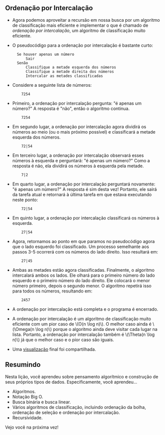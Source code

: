 Ordenação por Intercalação 
--------------------------

* Agora podemos aproveitar a recursão em nossa busca por um algoritmo de classificação mais eficiente e implementar o que é chamado de _ordenação por intercalação_, um algoritmo de classificação muito eficiente.
* O pseudocódigo para a ordenação por intercalação é bastante curto:
    
        Se houver apenas um número
            Sair
        Senão
            Classifique a metade esquerda dos números
            Classifique a metade direita dos números
            Intercalar as metades classificadas
        
    
* Considere a seguinte lista de números:
    
          7254
        
    
* Primeiro, a ordenação por intercalação pergunta: "é apenas um número?" A resposta é "não", então o algoritmo continua.
    
          7254
        
    
* Em segundo lugar, a ordenação por intercalação agora dividirá os números ao meio (ou o mais próximo possível) e classificará a metade esquerda dos números.
    
          72|54
        
    
* Em terceiro lugar, a ordenação por intercalação observará esses números à esquerda e perguntará: "é apenas um número?" Como a resposta é não, ela dividirá os números à esquerda pela metade.
    
          7|2
        
    
* Em quarto lugar, a ordenação por intercalação perguntará novamente: "é apenas um número?" A resposta é sim desta vez! Portanto, ele sairá da tarefa atual e retornará à última tarefa em que estava executando neste ponto:
    
          72|54
        
    
* Em quinto lugar, a ordenação por intercalação classificará os números à esquerda.
    
          27|54
        
    
* Agora, retornamos ao ponto em que paramos no pseudocódigo agora que o lado esquerdo foi classificado. Um processo semelhante aos passos 3-5 ocorrerá com os números do lado direito. Isso resultará em:
    
          27|45
        
    
* Ambas as metades estão agora classificadas. Finalmente, o algoritmo intercalará ambos os lados. Ele olhará para o primeiro número do lado esquerdo e o primeiro número do lado direito. Ele colocará o menor número primeiro, depois o segundo menor. O algoritmo repetirá isso para todos os números, resultando em:
    
          2457
        
    
* A ordenação por intercalação está completa e o programa é encerrado.
* A ordenação por intercalação é um algoritmo de classificação muito eficiente com um pior caso de \\(O(n \\log n)\\). O melhor caso ainda é \\(\\Omega(n \\log n)\\) porque o algoritmo ainda deve visitar cada lugar na lista. Portanto, a ordenação por intercalação também é \\(\\Theta(n \\log n)\\) já que o melhor caso e o pior caso são iguais.
* Uma [visualização](https://www.youtube.com/watch?v=ZZuD6iUe3Pc) final foi compartilhada.

Resumindo
----------

Nesta lição, você aprendeu sobre pensamento algorítmico e construção de seus próprios tipos de dados. Especificamente, você aprendeu…

* Algoritmos.
* Notação Big O.
* Busca binária e busca linear.
* Vários algoritmos de classificação, incluindo ordenação da bolha, ordenação de seleção e ordenação por intercalação.
* Recursividade.

Vejo você na próxima vez!